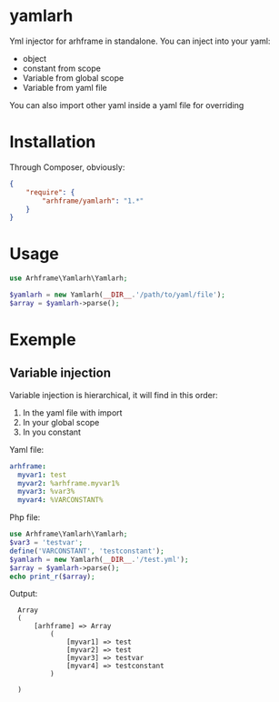 yamlarh
=======

Yml injector for arhframe in standalone.
You can inject into your yaml:
  * object
  * constant from scope 
  * Variable from global scope
  * Variable from yaml file

You can also import other yaml inside a yaml file for overriding

Installation
=======

Through Composer, obviously:

```json
{
    "require": {
        "arhframe/yamlarh": "1.*"
    }
}
```

Usage
========

```php
use Arhframe\Yamlarh\Yamlarh;

$yamlarh = new Yamlarh(__DIR__.'/path/to/yaml/file');
$array = $yamlarh->parse();
```

Exemple
=========

Variable injection
---------

Variable injection is hierarchical, it will find in this order:
  1. In the yaml file with import
  2. In your global scope
  3. In you constant

Yaml file:
```yml
arhframe:
  myvar1: test
  myvar2: %arhframe.myvar1%
  myvar3: %var3%
  myvar4: %VARCONSTANT%
```

Php file:
```php
use Arhframe\Yamlarh\Yamlarh;
$var3 = 'testvar';
define('VARCONSTANT', 'testconstant');
$yamlarh = new Yamlarh(__DIR__.'/test.yml');
$array = $yamlarh->parse();
echo print_r($array);
```

Output:
```
  Array
  (
      [arhframe] => Array
          (
              [myvar1] => test
              [myvar2] => test
              [myvar3] => testvar
              [myvar4] => testconstant
          )

  ) 
```
